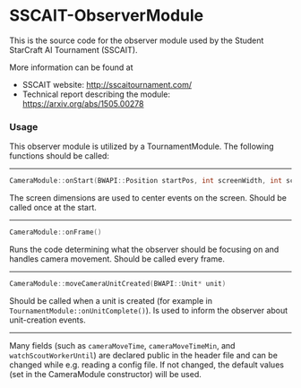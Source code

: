 # SSCAIT-ObserverModule

This is the source code for the observer module used by the Student StarCraft AI Tournament (SSCAIT).

More information can be found at
* SSCAIT website: <http://sscaitournament.com/>
* Technical report describing the module: <https://arxiv.org/abs/1505.00278>



### Usage

This observer module is utilized by a TournamentModule. The following functions should be called:

---

```c++
CameraModule::onStart(BWAPI::Position startPos, int screenWidth, int screenHeight)
```
The screen dimensions are used to center events on the screen. Should be called once at the start.

---

```c++
CameraModule::onFrame()
```
Runs the code determining what the observer should be focusing on and handles camera movement. Should be called every frame.

---

```c++
CameraModule::moveCameraUnitCreated(BWAPI::Unit* unit)
```
Should be called when a unit is created (for example in `TournamentModule::onUnitComplete()`). Is used to inform the observer about unit-creation events.

---

Many fields (such as `cameraMoveTime`, `cameraMoveTimeMin`, and `watchScoutWorkerUntil`) are declared public in the header file and can be changed while e.g. reading a config file. If not changed, the default values (set in the CameraModule constructor) will be used.

